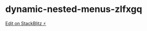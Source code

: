 # dynamic-nested-menus-zlfxgq

[Edit on StackBlitz ⚡️](https://stackblitz.com/edit/dynamic-nested-menus-zlfxgq)